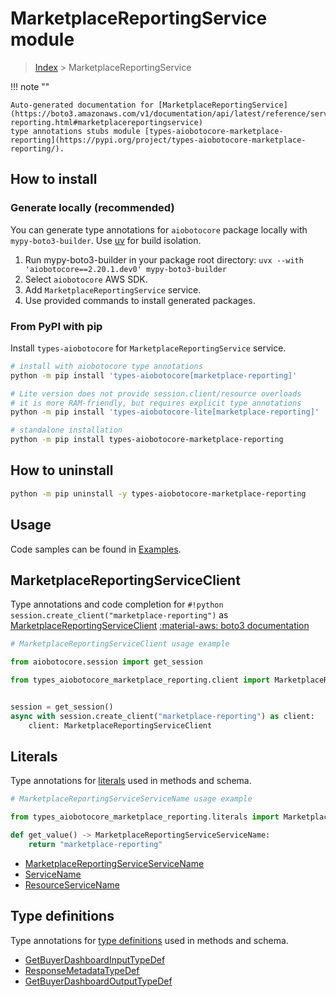 # MarketplaceReportingService module

> [Index](../README.md) > MarketplaceReportingService


!!! note ""

    Auto-generated documentation for [MarketplaceReportingService](https://boto3.amazonaws.com/v1/documentation/api/latest/reference/services/marketplace-reporting.html#marketplacereportingservice)
    type annotations stubs module [types-aiobotocore-marketplace-reporting](https://pypi.org/project/types-aiobotocore-marketplace-reporting/).

## How to install

### Generate locally (recommended)

You can generate type annotations for `aiobotocore` package locally with `mypy-boto3-builder`.
Use [uv](https://docs.astral.sh/uv/getting-started/installation/) for build isolation.

1. Run mypy-boto3-builder in your package root directory: `uvx --with 'aiobotocore==2.20.1.dev0' mypy-boto3-builder`
1. Select `aiobotocore` AWS SDK.
1. Add `MarketplaceReportingService` service.
1. Use provided commands to install generated packages.



### From PyPI with pip

Install `types-aiobotocore` for `MarketplaceReportingService` service.

```bash
# install with aiobotocore type annotations
python -m pip install 'types-aiobotocore[marketplace-reporting]'

# Lite version does not provide session.client/resource overloads
# it is more RAM-friendly, but requires explicit type annotations
python -m pip install 'types-aiobotocore-lite[marketplace-reporting]'

# standalone installation
python -m pip install types-aiobotocore-marketplace-reporting
```



## How to uninstall

```bash
python -m pip uninstall -y types-aiobotocore-marketplace-reporting
```

## Usage

Code samples can be found in [Examples](./usage.md).

## MarketplaceReportingServiceClient

Type annotations and code completion for  `#!python session.create_client("marketplace-reporting")` as [MarketplaceReportingServiceClient](./client.md)
[:material-aws: boto3 documentation](https://boto3.amazonaws.com/v1/documentation/api/latest/reference/services/marketplace-reporting.html#MarketplaceReportingService.Client)

```python
# MarketplaceReportingServiceClient usage example

from aiobotocore.session import get_session

from types_aiobotocore_marketplace_reporting.client import MarketplaceReportingServiceClient


session = get_session()
async with session.create_client("marketplace-reporting") as client:
    client: MarketplaceReportingServiceClient
```








## Literals

Type annotations for [literals](./literals.md) used in methods and schema.

```python
# MarketplaceReportingServiceServiceName usage example

from types_aiobotocore_marketplace_reporting.literals import MarketplaceReportingServiceServiceName

def get_value() -> MarketplaceReportingServiceServiceName:
    return "marketplace-reporting"
```

- [MarketplaceReportingServiceServiceName](./literals.md#marketplacereportingserviceservicename)
- [ServiceName](./literals.md#servicename)
- [ResourceServiceName](./literals.md#resourceservicename)




## Type definitions

Type annotations for [type definitions](./type_defs.md) used in methods and schema.

- [GetBuyerDashboardInputTypeDef](./type_defs.md#getbuyerdashboardinputtypedef)
- [ResponseMetadataTypeDef](./type_defs.md#responsemetadatatypedef)
- [GetBuyerDashboardOutputTypeDef](./type_defs.md#getbuyerdashboardoutputtypedef)

